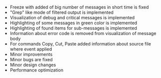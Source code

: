 - Freeze with added of big number of messages in short time is fixed
- "Grep" like mode of filtered output is implemented
- Visualization of debug and critical messages is implemented
- Highlighting of some messages in green color is implemented
- Highlighting of found items for sub-messages is implemented
- Information about error code is removed from visualization of message body
- For commands Copy, Cut, Paste added information about source file where event applied
- Minor improvements
- Minor bugs are fixed
- Minor design changes
- Performance optimization